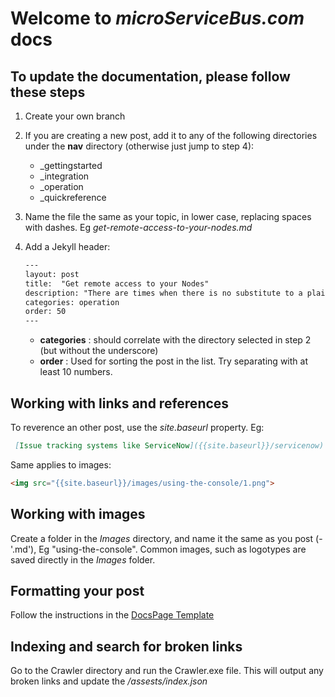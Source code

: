 # Welcome to *microServiceBus.com* docs

## To update the documentation, please follow these steps

1. Create your own branch
2. If you are creating a new post, add it to any of the following directories under the **nav** directory (otherwise just jump to step 4):
    * _gettingstarted
    * _integration
    * _operation
    * _quickreference
3. Name the file the same as your topic, in lower case, replacing spaces with dashes. Eg *get-remote-access-to-your-nodes.md*
4. Add a Jekyll header:

    ```html
    ---
    layout: post
    title:  "Get remote access to your Nodes"
    description: "There are times when there is no substitute to a plain old SSH session. Learn more about how to upload public keys and grant yourself access to Nodes."
    categories: operation
    order: 50
    ---
    ```

    * **categories** : should correlate with the directory selected in step 2 (but without the underscore)
    * **order** : Used for sorting the post in the list. Try separating with at least 10 numbers.

## Working with links and references

To reverence an other post, use the *site.baseurl* property. Eg:

```markdown
 [Issue tracking systems like ServiceNow]({{site.baseurl}}/servicenow).
```

Same applies to images:

```html
<img src="{{site.baseurl}}/images/using-the-console/1.png">
```

## Working with images

Create a folder in the *Images* directory, and name it the same as you post (-'.md'), Eg "using-the-console". Common images, such as logotypes are saved directly in the *Images* folder.

## Formatting your post

Follow the instructions in the [DocsPage Template](/DocsPage-Template.md)

## Indexing and search for broken links
Go to the Crawler directory and run the Crawler.exe file. This will output any broken links and update the */assests/index.json* 
